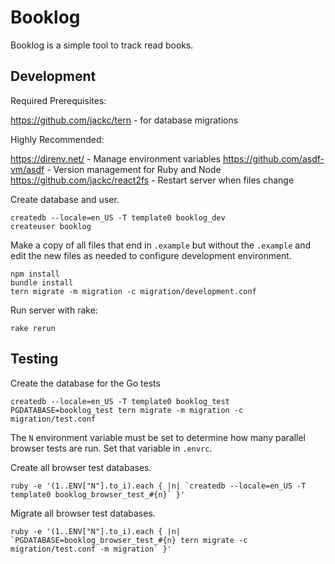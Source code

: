 # Booklog

Booklog is a simple tool to track read books.

## Development

Required Prerequisites:

https://github.com/jackc/tern - for database migrations

Highly Recommended:

https://direnv.net/ - Manage environment variables
https://github.com/asdf-vm/asdf - Version management for Ruby and Node
https://github.com/jackc/react2fs - Restart server when files change

Create database and user.

```
createdb --locale=en_US -T template0 booklog_dev
createuser booklog
```

Make a copy of all files that end in `.example` but without the `.example` and edit the new files as needed to configure development environment.

```
npm install
bundle install
tern migrate -m migration -c migration/development.conf
```

Run server with rake:

```
rake rerun
```

## Testing

Create the database for the Go tests

```
createdb --locale=en_US -T template0 booklog_test
PGDATABASE=booklog_test tern migrate -m migration -c migration/test.conf
```

The `N` environment variable must be set to determine how many parallel browser tests are run. Set that variable in `.envrc`.

Create all browser test databases.

```
ruby -e '(1..ENV["N"].to_i).each { |n| `createdb --locale=en_US -T template0 booklog_browser_test_#{n}` }'
```

Migrate all browser test databases.

```
ruby -e '(1..ENV["N"].to_i).each { |n| `PGDATABASE=booklog_browser_test_#{n} tern migrate -c migration/test.conf -m migration` }'
```
